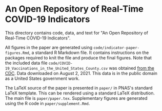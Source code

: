 # An Open Repository of Real-Time COVID-19 Indicators

This directory contains code, data, and text for "An Open Repository of
Real-Time COVID-19 Indicators".

All figures in the paper are generated using `code/indicator-paper-figures.Rmd`,
a standard R Markdown file. It contains instructions on the packages required to
knit the file and produce the final figures. Note that the included data file
`code/COVID-19_Vaccinations_in_the_United_States_County.csv` was obtained [from
the 
CDC](https://data.cdc.gov/Vaccinations/COVID-19-Vaccinations-in-the-United-States-County/8xkx-amqh).
Data downloaded on August 2, 2021. This data is in the public domain as a United
States government work.

The LaTeX source of the paper is presented in `paper/` in PNAS's standard LaTeX
template. This can be rendered using a standard LaTeX distribution. The main
file is `paper/paper.tex`. Supplementary figures are generated using the R code
in `paper/supplement.Rmd`.

